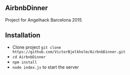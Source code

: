 ## AirbnbDinner

Project for Angelhack Barcelona 2015

## Installation

* Clone project `git clone https://github.com/VictorBjelkholm/AirbnbDinner.git`
* `cd AirbnbDinner`
* `npm install`
* `node index.js` to start the server
